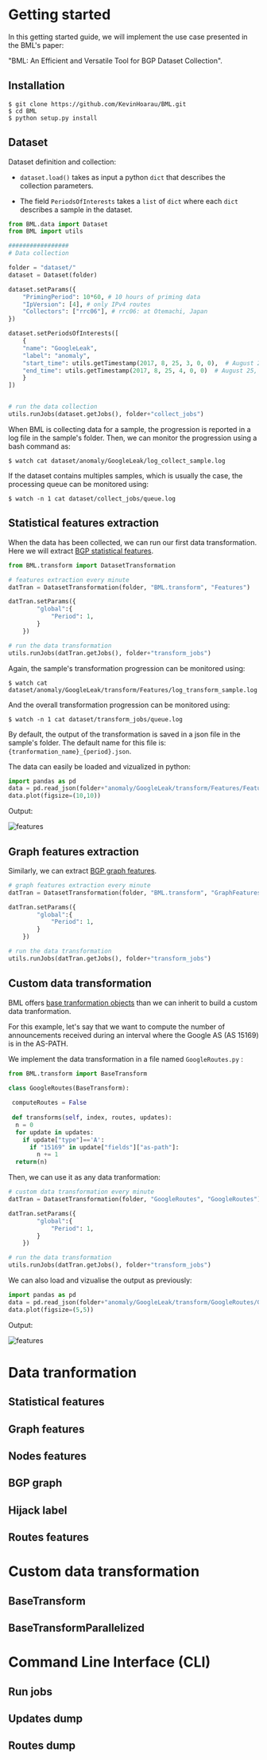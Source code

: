 # Getting started

In this getting started guide, we will implement the use case presented in the BML's paper:

"BML: An Efficient and Versatile Tool for BGP Dataset Collection".

## Installation

```console
$ git clone https://github.com/KevinHoarau/BML.git
$ cd BML
$ python setup.py install
```

## Dataset

Dataset definition and collection: 

* `dataset.load()` takes as input a python `dict` that describes the collection parameters.

* The field `PeriodsOfInterests` takes a `list` of `dict` where each `dict` describes a sample in the dataset.

```python
from BML.data import Dataset
from BML import utils

#################
# Data collection

folder = "dataset/"
dataset = Dataset(folder)

dataset.setParams({
    "PrimingPeriod": 10*60, # 10 hours of priming data
    "IpVersion": [4], # only IPv4 routes
    "Collectors": ["rrc06"], # rrc06: at Otemachi, Japan 
})

dataset.setPeriodsOfInterests([
    {
    "name": "GoogleLeak",
    "label": "anomaly",
    "start_time": utils.getTimestamp(2017, 8, 25, 3, 0, 0),  # August 25, 2017, 3:00 UTC
    "end_time": utils.getTimestamp(2017, 8, 25, 4, 0, 0)  # August 25, 2017, 4:00 UTC
    }
])


# run the data collection
utils.runJobs(dataset.getJobs(), folder+"collect_jobs") 
```

When BML is collecting data for a sample, the progression is reported in a log file in the sample's folder.
Then, we can monitor the progression using a bash command as:

```console
$ watch cat dataset/anomaly/GoogleLeak/log_collect_sample.log
```
If the dataset contains multiples samples, which is usually the case, the processing queue can be monitored using:
```console
$ watch -n 1 cat dataset/collect_jobs/queue.log
``` 

## Statistical features extraction

When the data has been collected, we can run our first data transformation.
Here we will extract [BGP statistical features](#statistical-features).

```python
from BML.transform import DatasetTransformation

# features extraction every minute
datTran = DatasetTransformation(folder, "BML.transform", "Features")

datTran.setParams({
        "global":{
            "Period": 1,
        }
    })

# run the data transformation
utils.runJobs(datTran.getJobs(), folder+"transform_jobs") 
```

Again, the sample's transformation progression can be monitored using:

```console
$ watch cat dataset/anomaly/GoogleLeak/transform/Features/log_transform_sample.log
```

And the overall transformation progression can be monitored using:
```console
$ watch -n 1 cat dataset/transform_jobs/queue.log
```

By default, the output of the transformation is saved in a json file in the sample's folder.
The default name for this file is: `{tranformation_name}_{period}.json`.

The data can easily be loaded and vizualized in python:

```python
import pandas as pd 
data = pd.read_json(folder+"anomaly/GoogleLeak/transform/Features/Features_1.json")
data.plot(figsize=(10,10))
```

Output:

![features](images/getting_started_features.png)

## Graph features extraction

Similarly, we can extract [BGP graph features](#graph-features).

```python
# graph features extraction every minute
datTran = DatasetTransformation(folder, "BML.transform", "GraphFeatures")

datTran.setParams({
        "global":{
            "Period": 1,
        }
    })

# run the data transformation
utils.runJobs(datTran.getJobs(), folder+"transform_jobs") 
```

## Custom data transformation

BML offers [base tranformation objects](#custom-data-transformation_1) than we can inherit to build a custom data tranformation.

For this example, let's say that we want to compute the number of announcements received during an interval where the Google AS (AS 15169) is in the AS-PATH. 


We implement the data transformation in a file named `GoogleRoutes.py` :
```python
from BML.transform import BaseTransform

class GoogleRoutes(BaseTransform):
    
 computeRoutes = False
 
 def transforms(self, index, routes, updates):
  n = 0
  for update in updates:
    if update["type"]=='A':
      if "15169" in update["fields"]["as-path"]:
        n += 1
  return(n)
```

Then, we can use it as any data tranformation:

```python
# custom data transformation every minute
datTran = DatasetTransformation(folder, "GoogleRoutes", "GoogleRoutes")

datTran.setParams({
        "global":{
            "Period": 1,
        }
    })

# run the data transformation
utils.runJobs(datTran.getJobs(), folder+"transform_jobs") 
```

We can also load and vizualise the output as previously:

```python
import pandas as pd 
data = pd.read_json(folder+"anomaly/GoogleLeak/transform/GoogleRoutes/GoogleRoutes_1.json")
data.plot(figsize=(5,5))
```

Output:

![features](images/getting_started_googleroutes.png)

# Data tranformation

## Statistical features

## Graph features

## Nodes features

## BGP graph

## Hijack label

## Routes features

# Custom data transformation

## BaseTransform

## BaseTransformParallelized

# Command Line Interface (CLI)

## Run jobs

## Updates dump

## Routes dump


